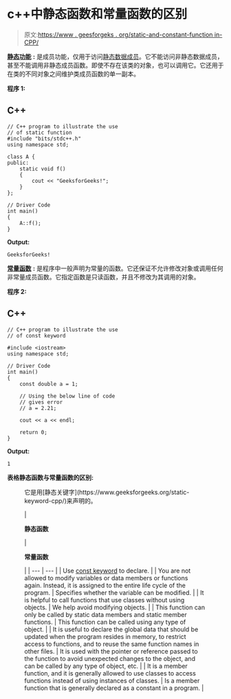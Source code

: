 # c++中静态函数和常量函数的区别

> 原文:[https://www . geesforgeks . org/static-and-constant-function in-CPP/](https://www.geeksforgeeks.org/difference-between-static-and-constant-function-in-cpp/)

[**静态功能**](https://www.geeksforgeeks.org/what-are-static-functions-in-c/) **:** 是成员功能，仅用于访问[静态数据成员](https://www.geeksforgeeks.org/static-data-members-c/)。它不能访问非静态数据成员，甚至不能调用非静态成员函数。即使不存在该类的对象，也可以调用它。它还用于在类的不同对象之间维护类成员函数的单一副本。

**程序 1:**

## C++

```
// C++ program to illustrate the use
// of static function
#include "bits/stdc++.h"
using namespace std;

class A {
public:
    static void f()
    {
        cout << "GeeksforGeeks!";
    }
};

// Driver Code
int main()
{
    A::f();
}
```

**Output:**

```
GeeksforGeeks!

```

[**常量函数**](https://www.geeksforgeeks.org/const-member-functions-c/) **:** 是程序中一般声明为常量的函数。它还保证不允许修改对象或调用任何非常量成员函数。它指定函数是只读函数，并且不修改为其调用的对象。

**程序 2:**

## C++

```
// C++ program to illustrate the use
// of const keyword

#include <iostream>
using namespace std;

// Driver Code
int main()
{
    const double a = 1;

    // Using the below line of code
    // gives error
    // a = 2.21;

    cout << a << endl;

    return 0;
}
```

**Output:**

```
1

```

**表格静态函数与常量函数的区别:**

<figure class="table">它是用[静态关键字](https://www.geeksforgeeks.org/static-keyword-cpp/)来声明的。

| 

**静态函数**

 | 

**常量函数**

 |
| --- | --- |
| Use [const keyword](https://www.geeksforgeeks.org/const-keyword-in-cpp/) to declare. |
| You are not allowed to modify variables or data members or functions again. Instead, it is assigned to the entire life cycle of the program. | Specifies whether the variable can be modified. |
| It is helpful to call functions that use classes without using objects. | We help avoid modifying objects. |
| This function can only be called by static data members and static member functions. | This function can be called using any type of object. |
| It is useful to declare the global data that should be updated when the program resides in memory, to restrict access to functions, and to reuse the same function names in other files. | It is used with the pointer or reference passed to the function to avoid unexpected changes to the object, and can be called by any type of object, etc. |
| It is a member function, and it is generally allowed to use classes to access functions instead of using instances of classes. | Is a member function that is generally declared as a constant in a program. |

</figure>